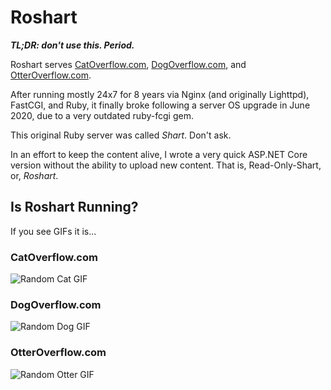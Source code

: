 # Roshart

_**TL;DR: don't use this. Period.**_

Roshart serves [CatOverflow.com](https://catoverflow.com), [DogOverflow.com](https://dogoverflow.com), and [OtterOverflow.com](https://otteroverflow.com).

After running mostly 24x7 for 8 years via Nginx (and originally Lighttpd),
FastCGI, and Ruby, it finally broke following a server OS upgrade in June 2020,
due to a very outdated ruby-fcgi gem.

This original Ruby server was called _Shart_. Don't ask.

In an effort to keep the content alive, I wrote a very quick ASP.NET Core
version without the ability to upload new content. That is, Read-Only-Shart,
or, _Roshart_.

## Is Roshart Running?

If you see GIFs it is...

### CatOverflow.com

![Random Cat GIF](https://catoverflow.com/api/query?order=random&render)

### DogOverflow.com

![Random Dog GIF](https://dogoverflow.com/api/query?order=random&render)

### OtterOverflow.com

![Random Otter GIF](https://otteroverflow.com/api/query?order=random&render)